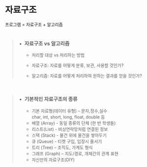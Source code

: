 # 자료구조

프로그램 = 자료구조 + 알고리즘   
<br/>

> * ### 자료구조 vs 알고리즘   
>   * 처리할 대상 vs 처리하는 방법   
>  
>   * 자료구조: 자료를 어떻게 분류, 보관, 사용할 것인가?   
>   * 알고리즘: 자료를 어떻게 처리하여 원하는 결과를 얻을 것인가?    
<br/>


> * ### 기본적인 자료구조의 종류
>   * 기본 자료형(데이터 유형) – 문자,정수,실수   
>   char, int, short, long, float, double 등
>   * 배열 (Array) - 동일 종류의 단체 (한 반 학생들)
>   * 리스트(List) - 비상연락망처럼 연결된 정보 
>   * 스택 (Stack) - 물건 위에 물건을 쌓아두기
>   * 큐 (Queue) - 티켓 구입, 입장시 줄서기
>   * 트리 (Tree) – 조직도, 가계도 형식
>   * 그래프 (Graph) – 지도/경로, 개체간의 관계 표현
>   * 자신만의 자료구조(DIY)
